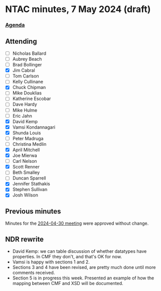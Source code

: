 # NTAC minutes, 7 May 2024 (draft)

### [Agenda](2024-05-07-agenda.md)

## Attending

- [ ] Nicholas Ballard
- [ ] Aubrey Beach
- [ ] Brad Bollinger
- [x] Jim Cabral
- [ ] Tom Carlson
- [ ] Kelly Cullinane
- [x] Chuck Chipman
- [ ] Mike Douklias
- [ ] Katherine Escobar
- [ ] Dave Hardy
- [ ] Mike Hulme
- [ ] Eric Jahn
- [x] David Kemp
- [x] Vamsi Kondannagari
- [x] Shunda Louis
- [ ] Peter Madruga
- [ ] Christina Medlin
- [x] April Mitchell
- [x] Joe Mierwa
- [ ] Carl Nelson
- [x] Scott Renner
- [ ] Beth Smalley
- [ ] Duncan Sparrell
- [x] Jennifer Stathakis
- [x] Stephen Sullivan
- [x] Josh Wilson

## Previous minutes

Minutes for the [2024-04-30 meeting](2024-04-30-minutes.md) were approved without change.

## NDR rewrite

* David Kemp:  we can table discussion of whether datatypes have properties. In CMF they don't, and that's OK for now.
* Vamsi is happy with sections 1 and 2.
* Sections 3 and 4 have been revised, are pretty much done until more comments received.
* Section 5 is in progress this week.  Presented an example of how the mapping between CMF and XSD will be documented.








